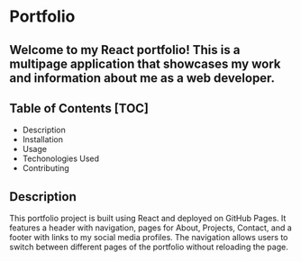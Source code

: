 # Portfolio

## Welcome to my React portfolio! This is a multipage application that showcases my work and information about me as a web developer.

## Table of Contents [TOC]
 
 - Description
 - Installation
 - Usage
 - Techonologies Used
 - Contributing

## Description

This portfolio project is built using React and deployed on GitHub Pages. It features a header with navigation, pages for About, Projects, Contact, and a footer with links to my social media profiles. The navigation allows users to switch between different pages of the portfolio without reloading the page. 

